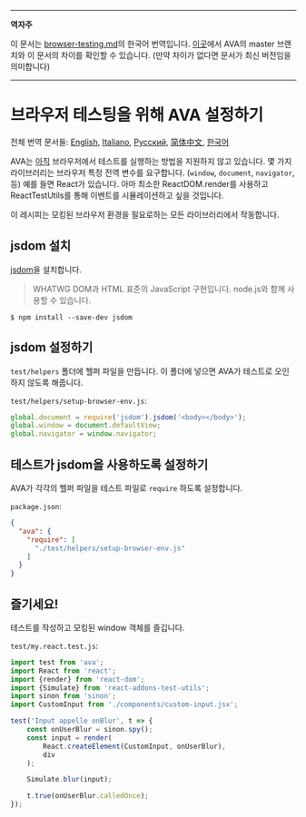 ___
**역자주**

이 문서는 [browser-testing.md](https://github.com/avajs/ava/blob/master/docs/recipes/browser-testing.md)의 한국어 번역입니다. [이곳](https://github.com/avajs/ava/compare/71404c23302d825095659c70cb9a1b08251697ad...master#diff-0730bb7c2e8f9ea2438b52e419dd86c9)에서 AVA의 master 브랜치와 이 문서의 차이를 확인할 수 있습니다. (만약 차이가 없다면 문서가 최신 버전임을 의미합니다)
___
# 브라우저 테스팅을 위해 AVA 설정하기

전체 번역 문서들: [English](https://github.com/avajs/ava/blob/master/docs/recipes/browser-testing.md), [Italiano](https://github.com/avajs/ava-docs/blob/master/it_IT/recipes/browser-testing.md), [Русский](https://github.com/avajs/ava-docs/blob/master/ru_RU/docs/recipes/browser-testing.md), [简体中文](https://github.com/avajs/ava-docs/blob/master/zh_CN/docs/recipes/browser-testing.md), [한국어](https://github.com/avajs/ava-docs/blob/master/ko_KR/docs/recipes/browser-testing.md)

AVA는 [아직](https://github.com/avajs/ava/issues/24) 브라우저에서 테스트를 실행하는 방법을 지원하지 않고 있습니다. 몇 가지 라이브러리는 브라우저 특정 전역 변수를 요구합니다. (`window`, `document`, `navigator`, 등) 예를 들면 React가 있습니다. 아마 최소한 ReactDOM.render를 사용하고 ReactTestUtils를 통해 이벤트를 시뮬레이션하고 싶을 것입니다.

이 레시피는 모킹된 브라우저 환경을 필요로하는 모든 라이브러리에서 작동합니다.

## jsdom 설치

[jsdom](https://github.com/tmpvar/jsdom)을 설치합니다.

> WHATWG DOM과 HTML 표준의 JavaScript 구현입니다. node.js와 함께 사용할 수 있습니다.

```
$ npm install --save-dev jsdom
```

## jsdom 설정하기

`test/helpers` 폴더에 헬퍼 파일을 만듭니다. 이 폴더에 넣으면 AVA가 테스트로 오인하지 않도록 해줍니다.

`test/helpers/setup-browser-env.js`:

```js
global.document = require('jsdom').jsdom('<body></body>');
global.window = document.defaultView;
global.navigator = window.navigator;
```

## 테스트가 jsdom을 사용하도록 설정하기

AVA가 각각의 헬퍼 파일을 테스트 파일로 `require` 하도록 설정합니다.

`package.json`:

```json
{
  "ava": {
    "require": [
      "./test/helpers/setup-browser-env.js"
    ]
  }
}
```

## 즐기세요!

테스트를 작성하고 모킹된 window 객체를 즐깁니다.

`test/my.react.test.js`:

```js
import test from 'ava';
import React from 'react';
import {render} from 'react-dom';
import {Simulate} from 'react-addons-test-utils';
import sinon from 'sinon';
import CustomInput from './components/custom-input.jsx';

test('Input appelle onBlur', t => {
	const onUserBlur = sinon.spy();
	const input = render(
		React.createElement(CustomInput, onUserBlur),
		div
	);

	Simulate.blur(input);

	t.true(onUserBlur.calledOnce);
});
```
